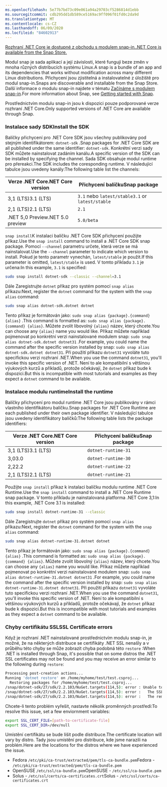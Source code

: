 ```yaml
---
ms.openlocfilehash: 5e77b7bd73c09e061a94a29703cf5286814d1ebb
ms.sourcegitcommit: cdb295dd1db589ce5169ac9ff096f01fd0c2da9d
ms.translationtype: MT
ms.contentlocale: cs-CZ
ms.lasthandoff: 06/09/2020
ms.locfileid: "84602913"
---
```


[<span data-ttu-id="5ffad-101">Rozhraní .NET Core je dostupné z obchodu s modulem snap-in.</span><span class="sxs-lookup"><span data-stu-id="5ffad-101">.NET Core is available from the Snap Store.</span></span>](https://snapcraft.io/dotnet-sdk)

<span data-ttu-id="5ffad-102">Modul snap je sada aplikací a její závislosti, které fungují beze změn v mnoha různých distribucích systému Linux.</span><span class="sxs-lookup"><span data-stu-id="5ffad-102">A snap is a bundle of an app and its dependencies that works without modification across many different Linux distributions.</span></span> <span data-ttu-id="5ffad-103">Přichycení jsou zjistitelná a instalovatelné z úložiště pro modul snap-in.</span><span class="sxs-lookup"><span data-stu-id="5ffad-103">Snaps are discoverable and installable from the Snap Store.</span></span> <span data-ttu-id="5ffad-104">Další informace o modulu snap-in najdete v tématu [Začínáme s modulem snap-in](https://snapcraft.io/docs/getting-started).</span><span class="sxs-lookup"><span data-stu-id="5ffad-104">For more information about Snap, see [Getting started with Snap](https://snapcraft.io/docs/getting-started).</span></span>

<span data-ttu-id="5ffad-105">Prostřednictvím modulu snap-in jsou k dispozici pouze podporované verze rozhraní .NET Core.</span><span class="sxs-lookup"><span data-stu-id="5ffad-105">Only supported versions of .NET Core are available through Snap.</span></span>

### <a name="install-the-sdk"></a><span data-ttu-id="5ffad-106">Instalace sady SDK</span><span class="sxs-lookup"><span data-stu-id="5ffad-106">Install the SDK</span></span>

<span data-ttu-id="5ffad-107">Balíčky přichycení pro .NET Core SDK jsou všechny publikovány pod stejným identifikátorem: `dotnet-sdk` .</span><span class="sxs-lookup"><span data-stu-id="5ffad-107">Snap packages for .NET Core SDK are all published under the same identifier: `dotnet-sdk`.</span></span> <span data-ttu-id="5ffad-108">Konkrétní verzi sady SDK můžete nainstalovat zadáním kanálu.</span><span class="sxs-lookup"><span data-stu-id="5ffad-108">A specific version of the SDK can be installed by specifying the channel.</span></span> <span data-ttu-id="5ffad-109">Sada SDK obsahuje modul runtime pro přereakci.</span><span class="sxs-lookup"><span data-stu-id="5ffad-109">The SDK includes the coresponding runtime.</span></span> <span data-ttu-id="5ffad-110">V následující tabulce jsou uvedeny kanály:</span><span class="sxs-lookup"><span data-stu-id="5ffad-110">The following table list the channels:</span></span>

| <span data-ttu-id="5ffad-111">Verze .NET Core</span><span class="sxs-lookup"><span data-stu-id="5ffad-111">.NET Core version</span></span> | <span data-ttu-id="5ffad-112">Přichycení balíčku</span><span class="sxs-lookup"><span data-stu-id="5ffad-112">Snap package</span></span>             |
|-------------------|--------------------------|
| <span data-ttu-id="5ffad-113">3,1 (LTS)</span><span class="sxs-lookup"><span data-stu-id="5ffad-113">3.1 (LTS)</span></span>         | <span data-ttu-id="5ffad-114">`3.1` nebo `latest/stable`</span><span class="sxs-lookup"><span data-stu-id="5ffad-114">`3.1` or `latest/stable`</span></span> |
| <span data-ttu-id="5ffad-115">2,1 (LTS)</span><span class="sxs-lookup"><span data-stu-id="5ffad-115">2.1 (LTS)</span></span>         | `2.1`                    |
| <span data-ttu-id="5ffad-116">.NET 5,0 Preview</span><span class="sxs-lookup"><span data-stu-id="5ffad-116">.NET 5.0 preview</span></span>  | `5.0/beta`               |

<span data-ttu-id="5ffad-117">`snap install`K instalaci balíčku .NET Core SDK přichycení použijte příkaz.</span><span class="sxs-lookup"><span data-stu-id="5ffad-117">Use the `snap install` command to install a .NET Core SDK snap package.</span></span> <span data-ttu-id="5ffad-118">Pomocí `--channel` parametru určete, která verze se má nainstalovat.</span><span class="sxs-lookup"><span data-stu-id="5ffad-118">Use the `--channel` parameter to indicate which version to install.</span></span> <span data-ttu-id="5ffad-119">Pokud je tento parametr vynechán, `latest/stable` je použit.</span><span class="sxs-lookup"><span data-stu-id="5ffad-119">If this parameter is omitted, `latest/stable` is used.</span></span> <span data-ttu-id="5ffad-120">V tomto příkladu `3.1` je určena:</span><span class="sxs-lookup"><span data-stu-id="5ffad-120">In this example, `3.1` is specified:</span></span>

```bash
sudo snap install dotnet-sdk --classic --channel=3.1
```

<span data-ttu-id="5ffad-121">Dále Zaregistrujte `dotnet` příkaz pro systém pomocí `snap alias` příkazu:</span><span class="sxs-lookup"><span data-stu-id="5ffad-121">Next, register the `dotnet` command for the system with the `snap alias` command:</span></span>

```bash
sudo snap alias dotnet-sdk.dotnet dotnet
```

<span data-ttu-id="5ffad-122">Tento příkaz je formátován jako: `sudo snap alias {package}.{command} {alias}` .</span><span class="sxs-lookup"><span data-stu-id="5ffad-122">This command is formatted as: `sudo snap alias {package}.{command} {alias}`.</span></span> <span data-ttu-id="5ffad-123">Můžete zvolit libovolný `{alias}` název, který chcete.</span><span class="sxs-lookup"><span data-stu-id="5ffad-123">You can choose any `{alias}` name you would like.</span></span> <span data-ttu-id="5ffad-124">Příkaz můžete například pojmenovat po konkrétní verzi nainstalované modulem snap: `sudo snap alias dotnet-sdk.dotnet dotnet31` .</span><span class="sxs-lookup"><span data-stu-id="5ffad-124">For example, you could name the command after the specific version installed by snap: `sudo snap alias dotnet-sdk.dotnet dotnet31`.</span></span> <span data-ttu-id="5ffad-125">Při použití příkazu `dotnet31` vyvoláte tuto specifickou verzi rozhraní .NET.</span><span class="sxs-lookup"><span data-stu-id="5ffad-125">When you use the command `dotnet31`, you'll invoke this specific version of .NET.</span></span> <span data-ttu-id="5ffad-126">Není to ale kompatibilní s většinou výukových kurzů a příkladů, protože očekávají, že `dotnet` příkaz bude k dispozici.</span><span class="sxs-lookup"><span data-stu-id="5ffad-126">But this is incompatible with most tutorials and examples as they expect a `dotnet` command to be available.</span></span>

### <a name="install-the-runtime"></a><span data-ttu-id="5ffad-127">Instalace modulu runtime</span><span class="sxs-lookup"><span data-stu-id="5ffad-127">Install the runtime</span></span>

<span data-ttu-id="5ffad-128">Balíčky přichycení pro modul runtime .NET Core jsou publikovány v rámci vlastního identifikátoru balíčku.</span><span class="sxs-lookup"><span data-stu-id="5ffad-128">Snap packages for .NET Core Runtime are each published under their own package identifier.</span></span> <span data-ttu-id="5ffad-129">V následující tabulce jsou uvedeny identifikátory balíčků:</span><span class="sxs-lookup"><span data-stu-id="5ffad-129">The following table lists the package identifiers:</span></span>

| <span data-ttu-id="5ffad-130">Verze .NET Core</span><span class="sxs-lookup"><span data-stu-id="5ffad-130">.NET Core version</span></span> | <span data-ttu-id="5ffad-131">Přichycení balíčku</span><span class="sxs-lookup"><span data-stu-id="5ffad-131">Snap package</span></span>        |
|-------------------|---------------------|
| <span data-ttu-id="5ffad-132">3,1 (LTS)</span><span class="sxs-lookup"><span data-stu-id="5ffad-132">3.1 (LTS)</span></span>         | `dotnet-runtime-31` |
| <span data-ttu-id="5ffad-133">3,0</span><span class="sxs-lookup"><span data-stu-id="5ffad-133">3.0</span></span>               | `dotnet-runtime-30` |
| <span data-ttu-id="5ffad-134">2,2</span><span class="sxs-lookup"><span data-stu-id="5ffad-134">2.2</span></span>               | `dotnet-runtime-22` |
| <span data-ttu-id="5ffad-135">2,1 (LTS)</span><span class="sxs-lookup"><span data-stu-id="5ffad-135">2.1 (LTS)</span></span>         | `dotnet-runtime-21` |

<span data-ttu-id="5ffad-136">Použijte `snap install` příkaz k instalaci balíčku modulu runtime .NET Core Runtime.</span><span class="sxs-lookup"><span data-stu-id="5ffad-136">Use the `snap install` command to install a .NET Core Runtime snap package.</span></span> <span data-ttu-id="5ffad-137">V tomto příkladu je nainstalovaná platforma .NET Core 3,1:</span><span class="sxs-lookup"><span data-stu-id="5ffad-137">In this example, .NET Core 3.1 is installed:</span></span>

```bash
sudo snap install dotnet-runtime-31 --classic
```

<span data-ttu-id="5ffad-138">Dále Zaregistrujte `dotnet` příkaz pro systém pomocí `snap alias` příkazu:</span><span class="sxs-lookup"><span data-stu-id="5ffad-138">Next, register the `dotnet` command for the system with the `snap alias` command:</span></span>

```bash
sudo snap alias dotnet-runtime-31.dotnet dotnet
```

<span data-ttu-id="5ffad-139">Tento příkaz je formátován jako: `sudo snap alias {package}.{command} {alias}` .</span><span class="sxs-lookup"><span data-stu-id="5ffad-139">This command is formatted as: `sudo snap alias {package}.{command} {alias}`.</span></span> <span data-ttu-id="5ffad-140">Můžete zvolit libovolný `{alias}` název, který chcete.</span><span class="sxs-lookup"><span data-stu-id="5ffad-140">You can choose any `{alias}` name you would like.</span></span> <span data-ttu-id="5ffad-141">Příkaz můžete například pojmenovat po konkrétní verzi nainstalované modulem snap: `sudo snap alias dotnet-runtime-31.dotnet dotnet31` .</span><span class="sxs-lookup"><span data-stu-id="5ffad-141">For example, you could name the command after the specific version installed by snap: `sudo snap alias dotnet-runtime-31.dotnet dotnet31`.</span></span> <span data-ttu-id="5ffad-142">Při použití příkazu `dotnet31` vyvoláte tuto specifickou verzi rozhraní .NET.</span><span class="sxs-lookup"><span data-stu-id="5ffad-142">When you use the command `dotnet31`, you'll invoke this specific version of .NET.</span></span> <span data-ttu-id="5ffad-143">Není to ale kompatibilní s většinou výukových kurzů a příkladů, protože očekávají, že `dotnet` příkaz bude k dispozici.</span><span class="sxs-lookup"><span data-stu-id="5ffad-143">But this is incompatible with most tutorials and examples as they expect a `dotnet` command to be available.</span></span>

### <a name="ssl-certificate-errors"></a><span data-ttu-id="5ffad-144">Chyby certifikátu SSL</span><span class="sxs-lookup"><span data-stu-id="5ffad-144">SSL Certificate errors</span></span>

<span data-ttu-id="5ffad-145">Když je rozhraní .NET nainstalované prostřednictvím modulu snap-in, je možné, že na některých distribuce se certifikáty .NET SSL nenašly a v průběhu této chyby se může zobrazit chyba podobná této `restore` :</span><span class="sxs-lookup"><span data-stu-id="5ffad-145">When .NET is installed through Snap, it's possible that on some distros the .NET SSL certificates may not be found and you may receive an error similar to the following during `restore`:</span></span>

```bash
Processing post-creation actions...
Running 'dotnet restore' on /home/myhome/test/test.csproj...
  Restoring packages for /home/myhome/test/test.csproj...
/snap/dotnet-sdk/27/sdk/2.2.103/NuGet.targets(114,5): error : Unable to load the service index for source https://api.nuget.org/v3/index.json. [/home/myhome/test/test.csproj]
/snap/dotnet-sdk/27/sdk/2.2.103/NuGet.targets(114,5): error :   The SSL connection could not be established, see inner exception. [/home/myhome/test/test.csproj]
/snap/dotnet-sdk/27/sdk/2.2.103/NuGet.targets(114,5): error :   The remote certificate is invalid according to the validation procedure. [/home/myhome/test/test.csproj]
```

<span data-ttu-id="5ffad-146">Chcete-li tento problém vyřešit, nastavte několik proměnných prostředí:</span><span class="sxs-lookup"><span data-stu-id="5ffad-146">To resolve this issue, set a few enviornment variables:</span></span>

```bash
export SSL_CERT_FILE=[path-to-certificate-file]
export SSL_CERT_DIR=/dev/null
```

<span data-ttu-id="5ffad-147">Umístění certifikátu se bude lišit podle distribuce.</span><span class="sxs-lookup"><span data-stu-id="5ffad-147">The certificate location will vary by distro.</span></span> <span data-ttu-id="5ffad-148">Tady jsou umístění pro distribuce, kde jsme narazili na problém.</span><span class="sxs-lookup"><span data-stu-id="5ffad-148">Here are the locations for the distros where we have experienced the issue.</span></span>

* <span data-ttu-id="5ffad-149">Fedora `/etc/pki/ca-trust/extracted/pem/tls-ca-bundle.pem`</span><span class="sxs-lookup"><span data-stu-id="5ffad-149">Fedora - `/etc/pki/ca-trust/extracted/pem/tls-ca-bundle.pem`</span></span>
* <span data-ttu-id="5ffad-150">OpenSUSE `/etc/ssl/ca-bundle.pem`</span><span class="sxs-lookup"><span data-stu-id="5ffad-150">OpenSUSE - `/etc/ssl/ca-bundle.pem`</span></span>
* <span data-ttu-id="5ffad-151">Solus - `/etc/ssl/certs/ca-certificates.crt`</span><span class="sxs-lookup"><span data-stu-id="5ffad-151">Solus - `/etc/ssl/certs/ca-certificates.crt`</span></span>
